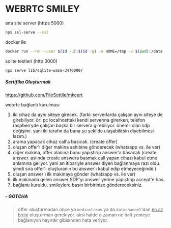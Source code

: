 # WEBRTC SMILEY

ana site server (https 5000)
```bash
npx ssl-serve --ssl
```

docker ile
```bash
docker run --rm --user $(id -u):$(id -g) -e HOME=/tmp -v $(pwd):/data -w /data -p 5000:5000 node:20.15.0-bookworm-slim npx ssl-serve --ssl
```

sqlite testleri (http 3000)
```bash
npx serve lib/sqlite-wasm-3470000/
```

##### Sertifika Oluşturmak
https://github.com/FiloSottile/mkcert

webrtc bağlantı kurulması
1. iki cihaz da aynı siteye girecek. (farklı serverlarda çalışan aynı siteye de girebiliyor. ör: pc localhosttaki kendi serverına girerken, telefon raspberryde çalışan başka bir servera girebiliyor. önemli olan sdp değişimi. yani iki tarafın da bana şu şekilde ulaşabilirsin diyebilmesi lazım.)
2. arama yapacak cihaz call'a basıcak. (create offer)
3. oluşan offer'ı diğer makina sahibine gönderecek (whatsapp vs. ile ver)
4. diğer makina, offer alanına bunu yapıştırıp answer'a basacak (create answer. aslında create answera basmak call yapan cihazı kabul etme anlamına geliyor. yani an itibariyle answer diyen bağlanmaya razı oldu. şimdi sıra offer'ı oluşturanın bu answer'ı kabul edip etmeyeceğinde.)
5. oluşan answer'ı ilk makinaya gönder (whatsapp vs. ile ver)
6. ilk makinada gelen answer SDP'yi answer yerine yapıştırıp accept'e bas.
7. bağlantı kuruldu. smileylere basın birbirinize göndereceksiniz.

##### - GOTCHA

> offer oluşturmadan önce ya `mediastream` ya da `datachannel`'dan <ins>en az birini</ins> oluşturman gerekiyor. aksi halde o zaman ne halt yemeye bağlanıyon hayırdır gibisinden hata veriyor.  